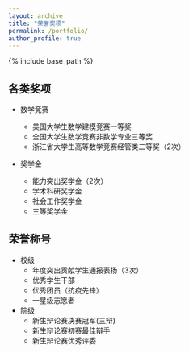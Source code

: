 ```yaml
---
layout: archive
title: "荣誉奖项"
permalink: /portfolio/
author_profile: true
---
```


{% include base_path %}


## 各类奖项

* 数学竞赛
  * 美国大学生数学建模竞赛一等奖
  * 全国大学生数学竞赛非数学专业三等奖
  * 浙江省大学生高等数学竞赛经管类二等奖（2次）
   
* 奖学金
  * 能力突出奖学金（2次）
  * 学术科研奖学金
  * 社会工作奖学金
  * 三等奖学金


## 荣誉称号
* 校级
  * 年度突出贡献学生通报表扬（3次）
  * 优秀学生干部
  * 优秀团员（抗疫先锋）
  * 一星级志愿者
* 院级
  * 新生辩论赛决赛冠军(三辩)
  * 新生辩论赛初赛最佳辩手
  * 新生辩论赛优秀评委

